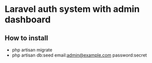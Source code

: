 # Laravel auth system with admin dashboard
## How to install
- php artisan migrate
- php artisan db:seed
email:admin@example.com
password:secret